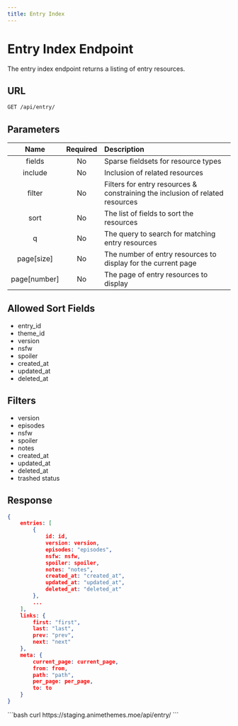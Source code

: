 ```yaml
---
title: Entry Index
---
```


<Block>

# Entry Index Endpoint

The entry index endpoint returns a listing of entry resources.

## URL

```sh
GET /api/entry/
```

## Parameters

| Name         | Required | Description                                                                   |
| :----------: | :------: | :---------------------------------------------------------------------------- |
| fields       | No       | Sparse fieldsets for resource types                                           |
| include      | No       | Inclusion of related resources                                                |
| filter       | No       | Filters for entry resources & constraining the inclusion of related resources |
| sort         | No       | The list of fields to sort the resources                                      |
| q            | No       | The query to search for matching entry resources                              |
| page[size]   | No       | The number of entry resources to display for the current page                 |
| page[number] | No       | The page of entry resources to display                                        |

## Allowed Sort Fields

* entry_id
* theme_id
* version
* nsfw
* spoiler
* created_at
* updated_at
* deleted_at

## Filters

* version
* episodes
* nsfw
* spoiler
* notes
* created_at
* updated_at
* deleted_at
* trashed status

## Response

```json
{
    entries: [
        {
            id: id,
            version: version,
            episodes: "episodes",
            nsfw: nsfw,
            spoiler: spoiler,
            notes: "notes",
            created_at: "created_at",
            updated_at: "updated_at",
            deleted_at: "deleted_at"
        },
        ...
    ],
    links: {
        first: "first",
        last: "last",
        prev: "prev",
        next: "next"
    },
    meta: {
        current_page: current_page,
        from: from,
        path: "path",
        per_page: per_page,
        to: to
    }
}
```

<Example>

<CURL>
```bash
curl https://staging.animethemes.moe/api/entry/
```
</CURL>

</Example>

</Block>
